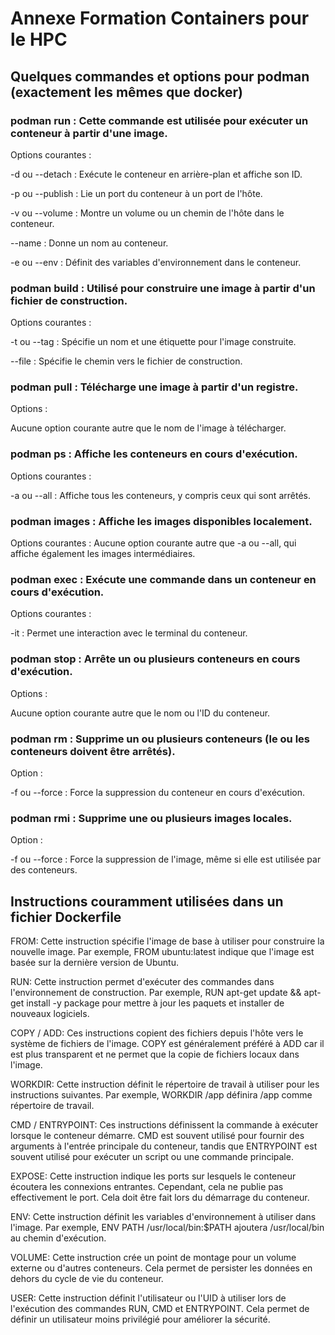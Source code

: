 # Annexe Formation Containers pour le HPC

## Quelques commandes et options pour podman (exactement les mêmes que docker)

### podman run : Cette commande est utilisée pour exécuter un conteneur à partir d'une image.

Options courantes :

\-d ou --detach : Exécute le conteneur en arrière-plan et affiche son ID.

\-p ou --publish : Lie un port du conteneur à un port de l'hôte.

\-v ou --volume : Montre un volume ou un chemin de l'hôte dans le conteneur.

\--name : Donne un nom au conteneur.

\-e ou --env : Définit des variables d'environnement dans le conteneur.

### podman build : Utilisé pour construire une image à partir d'un fichier de construction.

Options courantes :

\-t ou --tag : Spécifie un nom et une étiquette pour l'image construite.

\--file : Spécifie le chemin vers le fichier de construction.

### podman pull : Télécharge une image à partir d'un registre.

Options :

Aucune option courante autre que le nom de l'image à télécharger.

### podman ps : Affiche les conteneurs en cours d'exécution.

Options courantes :

\-a ou --all : Affiche tous les conteneurs, y compris ceux qui sont arrêtés.

### podman images : Affiche les images disponibles localement.

Options courantes :
Aucune option courante autre que -a ou --all, qui affiche également les images intermédiaires.

### podman exec : Exécute une commande dans un conteneur en cours d'exécution.

Options courantes :

\-it : Permet une interaction avec le terminal du conteneur.

### podman stop : Arrête un ou plusieurs conteneurs en cours d'exécution.

Options :

Aucune option courante autre que le nom ou l'ID du conteneur.

### podman rm : Supprime un ou plusieurs conteneurs (le ou les conteneurs doivent être arrêtés).

Option :

\-f ou --force : Force la suppression du conteneur en cours d'exécution.

### podman rmi : Supprime une ou plusieurs images locales.

Option :

\-f ou --force : Force la suppression de l'image, même si elle est utilisée par des conteneurs.

## Instructions couramment utilisées dans un fichier Dockerfile

FROM: Cette instruction spécifie l'image de base à utiliser pour construire la nouvelle image. Par exemple, FROM ubuntu:latest indique que l'image est basée sur la dernière version de Ubuntu.

RUN: Cette instruction permet d'exécuter des commandes dans l'environnement de construction. Par exemple, RUN apt-get update && apt-get install -y package pour mettre à jour les paquets et installer de nouveaux logiciels.

COPY / ADD: Ces instructions copient des fichiers depuis l'hôte vers le système de fichiers de l'image. COPY est généralement préféré à ADD car il est plus transparent et ne permet que la copie de fichiers locaux dans l'image.

WORKDIR: Cette instruction définit le répertoire de travail à utiliser pour les instructions suivantes. Par exemple, WORKDIR /app définira /app comme répertoire de travail.

CMD / ENTRYPOINT: Ces instructions définissent la commande à exécuter lorsque le conteneur démarre. CMD est souvent utilisé pour fournir des arguments à l'entrée principale du conteneur, tandis que ENTRYPOINT est souvent utilisé pour exécuter un script ou une commande principale.

EXPOSE: Cette instruction indique les ports sur lesquels le conteneur écoutera les connexions entrantes. Cependant, cela ne publie pas effectivement le port. Cela doit être fait lors du démarrage du conteneur.

ENV: Cette instruction définit les variables d'environnement à utiliser dans l'image. Par exemple, ENV PATH /usr/local/bin:$PATH ajoutera /usr/local/bin au chemin d'exécution.

VOLUME: Cette instruction crée un point de montage pour un volume externe ou d'autres conteneurs. Cela permet de persister les données en dehors du cycle de vie du conteneur.

USER: Cette instruction définit l'utilisateur ou l'UID à utiliser lors de l'exécution des commandes RUN, CMD et ENTRYPOINT. Cela permet de définir un utilisateur moins privilégié pour améliorer la sécurité.
